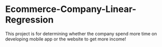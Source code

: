 # Ecommerce-Company-Linear-Regression
This project is for determining whether the company spend more time on developing mobile app or the website to get more income!
